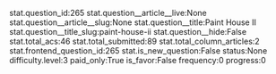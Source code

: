 stat.question_id:265
stat.question__article__live:None
stat.question__article__slug:None
stat.question__title:Paint House II
stat.question__title_slug:paint-house-ii
stat.question__hide:False
stat.total_acs:46
stat.total_submitted:89
stat.total_column_articles:2
stat.frontend_question_id:265
stat.is_new_question:False
status:None
difficulty.level:3
paid_only:True
is_favor:False
frequency:0
progress:0
